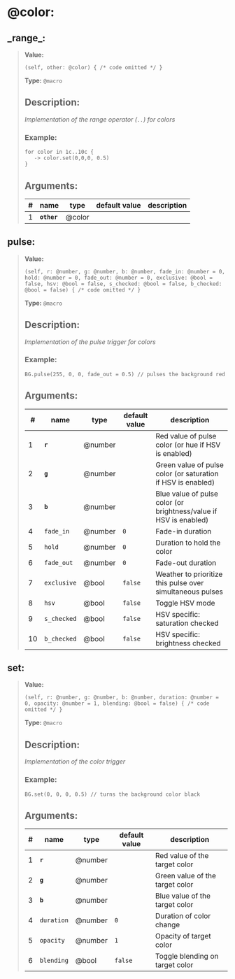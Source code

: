 
# **@color**:

## **\_range\_**:

> **Value:**
>```spwn
>(self, other: @color) { /* code omitted */ }
>```
>**Type:** `@macro`
>## Description:
> _Implementation of the range operator (`..`) for colors_
>### Example:
>```spwn
> for color in 1c..10c {
>    -> color.set(0,0,0, 0.5)
>}
>```
>## Arguments:
>
>| # | name | type | default value | description |
>| - | ---- | ---- | ------------- | ----------- |
>| 1 | **`other`** | @color | | |
>

## **pulse**:

> **Value:**
>```spwn
>(self, r: @number, g: @number, b: @number, fade_in: @number = 0, hold: @number = 0, fade_out: @number = 0, exclusive: @bool = false, hsv: @bool = false, s_checked: @bool = false, b_checked: @bool = false) { /* code omitted */ }
>```
>**Type:** `@macro`
>## Description:
> _Implementation of the pulse trigger for colors_
>### Example:
>```spwn
> BG.pulse(255, 0, 0, fade_out = 0.5) // pulses the background red
>```
>## Arguments:
>
>| # | name | type | default value | description |
>| - | ---- | ---- | ------------- | ----------- |
>| 1 | **`r`** | @number | |Red value of pulse color (or hue if HSV is enabled) |
>| 2 | **`g`** | @number | |Green value of pulse color (or saturation if HSV is enabled) |
>| 3 | **`b`** | @number | |Blue value of pulse color (or brightness/value if HSV is enabled) |
>| 4 | `fade_in` | @number | `0` |Fade-in duration |
>| 5 | `hold` | @number | `0` |Duration to hold the color |
>| 6 | `fade_out` | @number | `0` |Fade-out duration |
>| 7 | `exclusive` | @bool | `false` |Weather to prioritize this pulse over simultaneous pulses |
>| 8 | `hsv` | @bool | `false` |Toggle HSV mode |
>| 9 | `s_checked` | @bool | `false` |HSV specific: saturation checked |
>| 10 | `b_checked` | @bool | `false` |HSV specific: brightness checked |
>

## **set**:

> **Value:**
>```spwn
>(self, r: @number, g: @number, b: @number, duration: @number = 0, opacity: @number = 1, blending: @bool = false) { /* code omitted */ }
>```
>**Type:** `@macro`
>## Description:
> _Implementation of the color trigger_
>### Example:
>```spwn
> BG.set(0, 0, 0, 0.5) // turns the background color black
>```
>## Arguments:
>
>| # | name | type | default value | description |
>| - | ---- | ---- | ------------- | ----------- |
>| 1 | **`r`** | @number | |Red value of the target color |
>| 2 | **`g`** | @number | |Green value of the target color |
>| 3 | **`b`** | @number | |Blue value of the target color |
>| 4 | `duration` | @number | `0` |Duration of color change |
>| 5 | `opacity` | @number | `1` |Opacity of target color |
>| 6 | `blending` | @bool | `false` |Toggle blending on target color |
>
